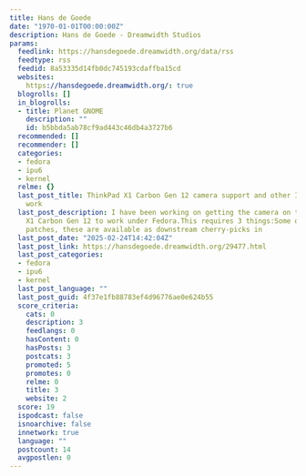 ```yaml
---
title: Hans de Goede
date: "1970-01-01T00:00:00Z"
description: Hans de Goede - Dreamwidth Studios
params:
  feedlink: https://hansdegoede.dreamwidth.org/data/rss
  feedtype: rss
  feedid: 8a53335d14fb0dc745193cdaffba15cd
  websites:
    https://hansdegoede.dreamwidth.org/: true
  blogrolls: []
  in_blogrolls:
  - title: Planet GNOME
    description: ""
    id: b5bbda5ab78cf9ad443c46db4a3727b6
  recommended: []
  recommender: []
  categories:
  - fedora
  - ipu6
  - kernel
  relme: {}
  last_post_title: ThinkPad X1 Carbon Gen 12 camera support and other IPU6 camera
    work
  last_post_description: I have been working on getting the camera on the ThinkPad
    X1 Carbon Gen 12 to work under Fedora.This requires 3 things:Some ov08x40 sensor
    patches, these are available as downstream cherry-picks in
  last_post_date: "2025-02-24T14:42:04Z"
  last_post_link: https://hansdegoede.dreamwidth.org/29477.html
  last_post_categories:
  - fedora
  - ipu6
  - kernel
  last_post_language: ""
  last_post_guid: 4f37e1fb88783ef4d96776ae0e624b55
  score_criteria:
    cats: 0
    description: 3
    feedlangs: 0
    hasContent: 0
    hasPosts: 3
    postcats: 3
    promoted: 5
    promotes: 0
    relme: 0
    title: 3
    website: 2
  score: 19
  ispodcast: false
  isnoarchive: false
  innetwork: true
  language: ""
  postcount: 14
  avgpostlen: 0
---
```

